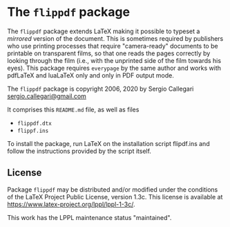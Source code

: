 # The `flippdf` package

The `flippdf` package extends LaTeX making it possible to typeset a *mirrored*
version of the document. This is sometimes required by publishers who use
printing processes that require "camera-ready" documents to be printable on
transparent films, so that one reads the pages correctly by looking through the
film (i.e., with the unprinted side of the film towards his eyes). This package
requires `everypage` by the same author and works with pdfLaTeX and luaLaTeX
only and only in PDF output mode.

The `flippdf` package is copyright 2006, 2020 by Sergio Callegari
<sergio.callegari@gmail.com>

It comprises this `README.md` file, as well as files
- `flippdf.dtx`
- `flippf.ins`

To install the package, run LaTeX on the installation script
flipdf.ins and follow the instructions provided by the script itself.


## License

Package `flippdf` may be distributed and/or modified under the conditions of
the LaTeX Project Public License, version 1.3c. This license is available at
https://www.latex-project.org/lppl/lppl-1-3c/.

This work has the LPPL maintenance status "maintained".
